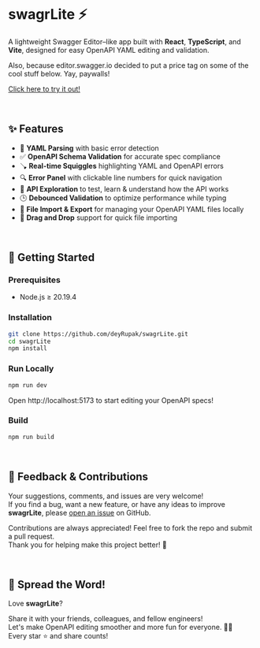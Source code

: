 # swagrLite ⚡

A lightweight Swagger Editor–like app built with **React**, **TypeScript**, and **Vite**, designed for easy OpenAPI YAML editing and validation. 

Also, because editor.swagger.io decided to put a price tag on some of the cool stuff below. Yay, paywalls!

[Click here to try it out!](https://deyrupak.github.io/swagrLite/)

<br>

## ✨ Features

- 🧾 **YAML Parsing** with basic error detection  
- ✅ **OpenAPI Schema Validation** for accurate spec compliance  
- 🪠 **Real-time Squiggles** highlighting YAML and OpenAPI errors  
- 🔍 **Error Panel** with clickable line numbers for quick navigation  
- 🧭 **API Exploration** to test, learn & understand how the API works
- 🕒 **Debounced Validation** to optimize performance while typing  
- 📁 **File Import & Export** for managing your OpenAPI YAML files locally  
- 📂 **Drag and Drop** support for quick file importing  


<br>

## 🚀 Getting Started

### Prerequisites
- Node.js ≥ 20.19.4  


### Installation
```bash
git clone https://github.com/deyRupak/swagrLite.git
cd swagrLite
npm install
```

### Run Locally
```bash
npm run dev
```
Open http://localhost:5173 to start editing your OpenAPI specs!


### Build
```bash
npm run build
```

<br>

## 💬 Feedback & Contributions

Your suggestions, comments, and issues are very welcome!  
If you find a bug, want a new feature, or have any ideas to improve **swagrLite**, please [open an issue](https://github.com/deyRupak/swagrLite/issues) on GitHub.  

Contributions are always appreciated! Feel free to fork the repo and submit a pull request.  
Thank you for helping make this project better! 🙌

<br>

## 🎉 Spread the Word!

Love **swagrLite**? 

Share it with your friends, colleagues, and fellow engineers!  
Let's make OpenAPI editing smoother and more fun for everyone. 🚀✨  
Every star ⭐ and share counts!